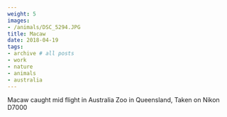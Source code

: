 ```yaml
---
weight: 5
images:
- /animals/DSC_5294.JPG
title: Macaw
date: 2018-04-19
tags:
- archive # all posts
- work
- nature
- animals
- australia
---
```


Macaw caught mid flight in Australia Zoo in Queensland, Taken on Nikon D7000